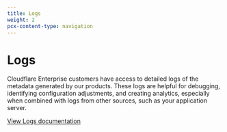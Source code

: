 ```yaml
---
title: Logs
weight: 2
pcx-content-type: navigation
---
```


# Logs

Cloudflare Enterprise customers have access to detailed logs of the metadata generated by our products. These logs are helpful for debugging, identifying configuration adjustments, and creating analytics, especially when combined with logs from other sources, such as your application server.

[View Logs documentation](https://developers.cloudflare.com/logs/get-started/enable-destinations)